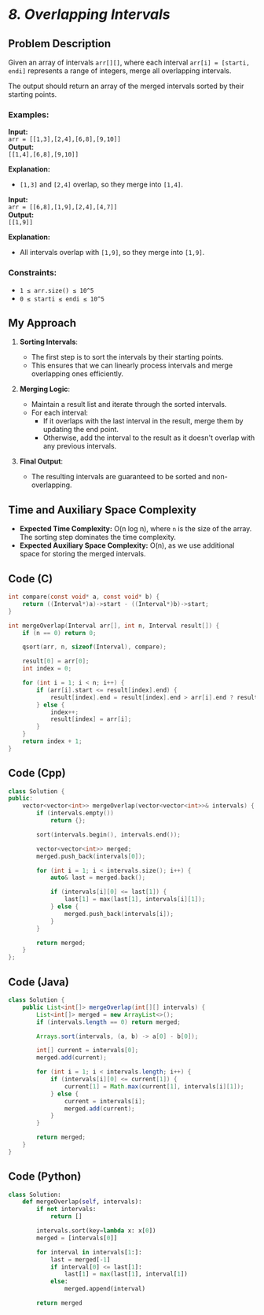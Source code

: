 # *8. Overlapping Intervals*



## Problem Description

Given an array of intervals `arr[][]`, where each interval `arr[i] = [starti, endi]` represents a range of integers, merge all overlapping intervals.  

The output should return an array of the merged intervals sorted by their starting points.

### Examples:

**Input:**  
`arr = [[1,3],[2,4],[6,8],[9,10]]`  
**Output:**  
`[[1,4],[6,8],[9,10]]`

**Explanation:**  
- `[1,3]` and `[2,4]` overlap, so they merge into `[1,4]`.  

**Input:**  
`arr = [[6,8],[1,9],[2,4],[4,7]]`  
**Output:**  
`[[1,9]]`

**Explanation:**  
- All intervals overlap with `[1,9]`, so they merge into `[1,9]`.  

### Constraints:

- `1 ≤ arr.size() ≤ 10^5`  
- `0 ≤ starti ≤ endi ≤ 10^5`  



## My Approach

1. **Sorting Intervals**:  
   - The first step is to sort the intervals by their starting points.  
   - This ensures that we can linearly process intervals and merge overlapping ones efficiently.

2. **Merging Logic**:  
   - Maintain a result list and iterate through the sorted intervals.  
   - For each interval:
     - If it overlaps with the last interval in the result, merge them by updating the end point.
     - Otherwise, add the interval to the result as it doesn't overlap with any previous intervals.  

3. **Final Output**:  
   - The resulting intervals are guaranteed to be sorted and non-overlapping.



## Time and Auxiliary Space Complexity

- **Expected Time Complexity:** O(n log n), where `n` is the size of the array. The sorting step dominates the time complexity.  
- **Expected Auxiliary Space Complexity:** O(n), as we use additional space for storing the merged intervals.



## Code (C)

```c
int compare(const void* a, const void* b) {
    return ((Interval*)a)->start - ((Interval*)b)->start;
}

int mergeOverlap(Interval arr[], int n, Interval result[]) {
    if (n == 0) return 0;

    qsort(arr, n, sizeof(Interval), compare);

    result[0] = arr[0];
    int index = 0;

    for (int i = 1; i < n; i++) {
        if (arr[i].start <= result[index].end) {
            result[index].end = result[index].end > arr[i].end ? result[index].end : arr[i].end;
        } else {
            index++;
            result[index] = arr[i];
        }
    }
    return index + 1;
}
```



## Code (Cpp)

```cpp
class Solution {
public:
    vector<vector<int>> mergeOverlap(vector<vector<int>>& intervals) {
        if (intervals.empty())
            return {};

        sort(intervals.begin(), intervals.end());

        vector<vector<int>> merged;
        merged.push_back(intervals[0]);

        for (int i = 1; i < intervals.size(); i++) {
            auto& last = merged.back();

            if (intervals[i][0] <= last[1]) {
                last[1] = max(last[1], intervals[i][1]);
            } else {
                merged.push_back(intervals[i]);
            }
        }

        return merged;
    }
};
```



## Code (Java)

```java
class Solution {
    public List<int[]> mergeOverlap(int[][] intervals) {
        List<int[]> merged = new ArrayList<>();
        if (intervals.length == 0) return merged;

        Arrays.sort(intervals, (a, b) -> a[0] - b[0]);

        int[] current = intervals[0];
        merged.add(current);

        for (int i = 1; i < intervals.length; i++) {
            if (intervals[i][0] <= current[1]) {
                current[1] = Math.max(current[1], intervals[i][1]);
            } else {
                current = intervals[i];
                merged.add(current);
            }
        }

        return merged;
    }
}
```



## Code (Python)

```python
class Solution:
    def mergeOverlap(self, intervals):
        if not intervals:
            return []

        intervals.sort(key=lambda x: x[0])
        merged = [intervals[0]]

        for interval in intervals[1:]:
            last = merged[-1]
            if interval[0] <= last[1]:
                last[1] = max(last[1], interval[1])
            else:
                merged.append(interval)

        return merged
```




